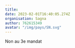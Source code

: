 ```yaml
---
title: 
date: 2023-02-01T16:40:05.274Z
organisation: Sagna
author: 762615349
avatar: "/img/pays/SN.svg"
---
```


Non au 3e mandat 
